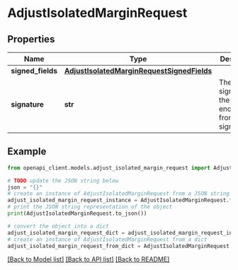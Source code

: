 # AdjustIsolatedMarginRequest


## Properties

Name | Type | Description | Notes
------------ | ------------- | ------------- | -------------
**signed_fields** | [**AdjustIsolatedMarginRequestSignedFields**](AdjustIsolatedMarginRequestSignedFields.md) |  | 
**signature** | **str** | The signature of the request, encoded from the signedFields | 

## Example

```python
from openapi_client.models.adjust_isolated_margin_request import AdjustIsolatedMarginRequest

# TODO update the JSON string below
json = "{}"
# create an instance of AdjustIsolatedMarginRequest from a JSON string
adjust_isolated_margin_request_instance = AdjustIsolatedMarginRequest.from_json(json)
# print the JSON string representation of the object
print(AdjustIsolatedMarginRequest.to_json())

# convert the object into a dict
adjust_isolated_margin_request_dict = adjust_isolated_margin_request_instance.to_dict()
# create an instance of AdjustIsolatedMarginRequest from a dict
adjust_isolated_margin_request_from_dict = AdjustIsolatedMarginRequest.from_dict(adjust_isolated_margin_request_dict)
```
[[Back to Model list]](../README.md#documentation-for-models) [[Back to API list]](../README.md#documentation-for-api-endpoints) [[Back to README]](../README.md)


